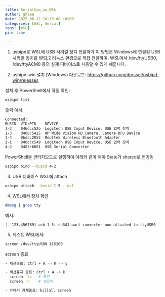 ```yaml
---
title: SerialCom_on_WSL
author: ghlee
date: 2025-06-12 10:13:00 +0900
categories: [WSL, Serial]
tags: [WSL]
pin: true

---
```



1. usbipd로 WSL에 USB 시리얼 장치 전달하기
이 방법은 Windows에 연결된 USB 시리얼 장치를 WSL2 리눅스 환경으로 직접 전달하여, WSL에서 /dev/ttyUSB0, /dev/ttyACM0 등의 실제 디바이스로 사용할 수 있게 해줍니다.

2. usbipd-win 설치 (Windows)
다운로드: https://github.com/dorssel/usbipd-win/releases

설치 후 PowerShell에서 작동 확인:
```sh
usbipd list
```

출력 예시:
```sh
Connected:
BUSID  VID:PID    DEVICE                                                        STATE
1-2    046d:c52b  Logitech USB Input Device, USB 입력 장치                      Not shared
1-3    0408:5425  HP Wide Vision HD Camera, Camera DFU Device                   Not shared
1-4    0bda:2852  Realtek Wireless Bluetooth Adapter                            Not shared
2-1    046d:c548  Logitech USB Input Device, USB 입력 장치                      Not shared
4-2    0403:6001  USB Serial Converter                                          Shared
```

PowerShell을 관리자모드로 실행하여 아래와 같이 해야 State가 shared로 변경됨
```sh
usbipd bind --busid 4-2
```

3. USB 디바이스 WSL에 attach
```sh
usbipd attach --busid 1-5 --wsl
```

4. WSL에서 장치 확인
```sh
dmesg | grep tty
```

예시:
```
[  123.456789] usb 1-5: ch341-uart converter now attached to ttyUSB0
```

5. 테스트
WSL에서:
```sh
screen /dev/ttyUSB0 115200
```

screen 종료:
```sh
- 세션종료: Ctrl + A -> K -> y

- 세선유지 종료: Ctrl + A -> D
  screen -ls   # 확인
  screen -r    # 재접속

- 밖에서 강제종료: killall screen
```
